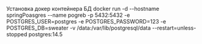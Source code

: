 Установка докер контейнера БД 
docker run -d --hostname springPoasgres --name pogreb -p 5432:5432 -e POSTGRES_USER=postgres -e POSTGRES_PASSWORD=123 -e POSTGRES_DB=sweater -v /data:/var/lib/postgresql/data --restart=unless-stopped postgres:14.5